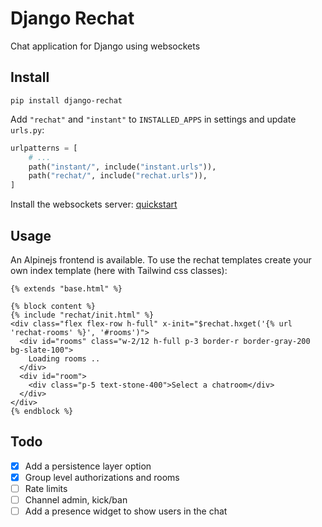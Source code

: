 # Django Rechat

Chat application for Django using websockets

## Install

```
pip install django-rechat
```

Add `"rechat"` and `"instant"` to `INSTALLED_APPS` in settings and update `urls.py`:

```python
urlpatterns = [
    # ...
    path("instant/", include("instant.urls")),
    path("rechat/", include("rechat.urls")),
]
```

Install the websockets server: [quickstart](https://github.com/synw/django-instant#install-the-websockets-server)

## Usage

An Alpinejs frontend is available. To use the rechat templates create your own index template
(here with Tailwind css classes):

```django
{% extends "base.html" %}

{% block content %}
{% include "rechat/init.html" %}
<div class="flex flex-row h-full" x-init="$rechat.hxget('{% url 'rechat-rooms' %}', '#rooms')">
  <div id="rooms" class="w-2/12 h-full p-3 border-r border-gray-200 bg-slate-100">
    Loading rooms ..
  </div>
  <div id="room">
    <div class="p-5 text-stone-400">Select a chatroom</div>
  </div>
</div>
{% endblock %}
```

## Todo

- [x] Add a persistence layer option
- [x] Group level authorizations and rooms
- [ ] Rate limits
- [ ] Channel admin, kick/ban
- [ ] Add a presence widget to show users in the chat
